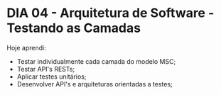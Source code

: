 # DIA 04 - Arquitetura de Software - Testando as Camadas

Hoje aprendi:

- Testar individualmente cada camada do modelo MSC;
- Testar API's RESTs;
- Aplicar testes unitários;
- Desenvolver API's e arquiteturas orientadas a testes;
